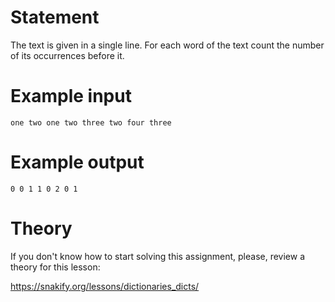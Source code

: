 # Statement

The text is given in a single line. For each word of the text count the number of its occurrences before it.

# Example input

```
one two one two three two four three
```

# Example output

```
0 0 1 1 0 2 0 1
```

# Theory

If you don't know how to start solving this assignment, please, review a theory for this lesson:

https://snakify.org/lessons/dictionaries_dicts/